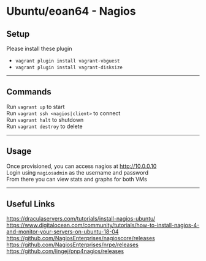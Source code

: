 # Ubuntu/eoan64 - Nagios

## Setup
Please install these plugin<br>
* `vagrant plugin install vagrant-vbguest`
* `vagrant plugin install vagrant-disksize`

---

## Commands
Run `vagrant up` to start<br>
Run `vagrant ssh <nagios|client>` to connect<br>
Run `vagrant halt` to shutdown<br>
Run `vagrant destroy` to delete

---

## Usage
Once provisioned, you can access nagios at http://10.0.0.10<br>
Login using `nagiosadmin` as the username and password<br>
From there you can view stats and graphs for both VMs

---

## Useful Links
https://draculaservers.com/tutorials/install-nagios-ubuntu/<br>
https://www.digitalocean.com/community/tutorials/how-to-install-nagios-4-and-monitor-your-servers-on-ubuntu-18-04<br>
https://github.com/NagiosEnterprises/nagioscore/releases<br>
https://github.com/NagiosEnterprises/nrpe/releases<br>
https://github.com/lingej/pnp4nagios/releases